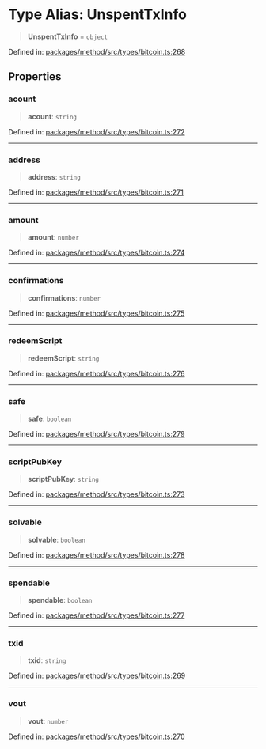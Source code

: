 # Type Alias: UnspentTxInfo

> **UnspentTxInfo** = `object`

Defined in: [packages/method/src/types/bitcoin.ts:268](https://github.com/dcdpr/did-btcr2-js/blob/4a717493e735221d072999f212891939f4de3f23/packages/method/src/types/bitcoin.ts#L268)

## Properties

### acount

> **acount**: `string`

Defined in: [packages/method/src/types/bitcoin.ts:272](https://github.com/dcdpr/did-btcr2-js/blob/4a717493e735221d072999f212891939f4de3f23/packages/method/src/types/bitcoin.ts#L272)

***

### address

> **address**: `string`

Defined in: [packages/method/src/types/bitcoin.ts:271](https://github.com/dcdpr/did-btcr2-js/blob/4a717493e735221d072999f212891939f4de3f23/packages/method/src/types/bitcoin.ts#L271)

***

### amount

> **amount**: `number`

Defined in: [packages/method/src/types/bitcoin.ts:274](https://github.com/dcdpr/did-btcr2-js/blob/4a717493e735221d072999f212891939f4de3f23/packages/method/src/types/bitcoin.ts#L274)

***

### confirmations

> **confirmations**: `number`

Defined in: [packages/method/src/types/bitcoin.ts:275](https://github.com/dcdpr/did-btcr2-js/blob/4a717493e735221d072999f212891939f4de3f23/packages/method/src/types/bitcoin.ts#L275)

***

### redeemScript

> **redeemScript**: `string`

Defined in: [packages/method/src/types/bitcoin.ts:276](https://github.com/dcdpr/did-btcr2-js/blob/4a717493e735221d072999f212891939f4de3f23/packages/method/src/types/bitcoin.ts#L276)

***

### safe

> **safe**: `boolean`

Defined in: [packages/method/src/types/bitcoin.ts:279](https://github.com/dcdpr/did-btcr2-js/blob/4a717493e735221d072999f212891939f4de3f23/packages/method/src/types/bitcoin.ts#L279)

***

### scriptPubKey

> **scriptPubKey**: `string`

Defined in: [packages/method/src/types/bitcoin.ts:273](https://github.com/dcdpr/did-btcr2-js/blob/4a717493e735221d072999f212891939f4de3f23/packages/method/src/types/bitcoin.ts#L273)

***

### solvable

> **solvable**: `boolean`

Defined in: [packages/method/src/types/bitcoin.ts:278](https://github.com/dcdpr/did-btcr2-js/blob/4a717493e735221d072999f212891939f4de3f23/packages/method/src/types/bitcoin.ts#L278)

***

### spendable

> **spendable**: `boolean`

Defined in: [packages/method/src/types/bitcoin.ts:277](https://github.com/dcdpr/did-btcr2-js/blob/4a717493e735221d072999f212891939f4de3f23/packages/method/src/types/bitcoin.ts#L277)

***

### txid

> **txid**: `string`

Defined in: [packages/method/src/types/bitcoin.ts:269](https://github.com/dcdpr/did-btcr2-js/blob/4a717493e735221d072999f212891939f4de3f23/packages/method/src/types/bitcoin.ts#L269)

***

### vout

> **vout**: `number`

Defined in: [packages/method/src/types/bitcoin.ts:270](https://github.com/dcdpr/did-btcr2-js/blob/4a717493e735221d072999f212891939f4de3f23/packages/method/src/types/bitcoin.ts#L270)

